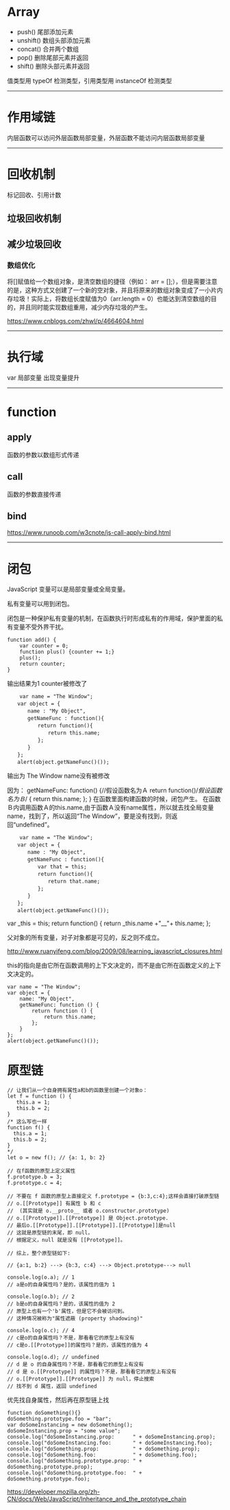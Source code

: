 
# Array

- push() 尾部添加元素
- unshift() 数组头部添加元素
- concat() 合并两个数组
- pop() 删除尾部元素并返回
- shift() 删除头部元素并返回



值类型用 typeOf 检测类型，引用类型用 instanceOf 检测类型

---

# 作用域链

内层函数可以访问外层函数局部变量，外层函数不能访问内层函数局部变量

---

# 回收机制

标记回收、引用计数

## 垃圾回收机制

## 减少垃圾回收

### 数组优化

将[]赋值给一个数组对象，是清空数组的捷径（例如： arr = [];），但是需要注意的是，这种方式又创建了一个新的空对象，并且将原来的数组对象变成了一小片内存垃圾！实际上，将数组长度赋值为0（arr.length = 0）也能达到清空数组的目的，并且同时能实现数组重用，减少内存垃圾的产生。



https://www.cnblogs.com/zhwl/p/4664604.html

---

# 执行域
var 局部变量
出现变量提升

---
# function

## apply

函数的参数以数组形式传递

## call

函数的参数直接传递

## bind

https://www.runoob.com/w3cnote/js-call-apply-bind.html

---

# 闭包
JavaScript 变量可以是局部变量或全局变量。

私有变量可以用到闭包。

闭包是一种保护私有变量的机制，在函数执行时形成私有的作用域，保护里面的私有变量不受外界干扰。

```
function add() {
    var counter = 0;
    function plus() {counter += 1;}
    plus();    
    return counter; 
}
```
输出结果为1
counter被修改了


```
    var name = "The Window";
　　var object = {
　　　　name : "My Object",
　　　　getNameFunc : function(){
　　　　　　return function(){
　　　　　　　　return this.name;
　　　　　　};
　　　　}
　　};
　　alert(object.getNameFunc()());
```
输出为 The Window
name没有被修改

因为：
getNameFunc: function() {//假设函数名为Ａ
return function()/*假设函数名为Ｂ*/ { return this.name; };
}
在函数里面构建函数的时候，闭包产生。
在函数Ｂ内调用函数Ａ的this.name,由于函数Ａ没有name属性，所以就去找全局变量name，找到了，所以返回“The Window”，要是没有找到，则返回“undefined”。


```
    var name = "The Window";
　　var object = {
　　　　name : "My Object",
　　　　getNameFunc : function(){
　　　　　　var that = this;
　　　　　　return function(){
　　　　　　　　return that.name;
　　　　　　};
　　　　}
　　};
　　alert(object.getNameFunc()());
```
var _this = this;
return function() { return _this.name +"__"+ this.name; };


父对象的所有变量，对子对象都是可见的，反之则不成立。

http://www.ruanyifeng.com/blog/2009/08/learning_javascript_closures.html


this的指向是由它所在函数调用的上下文决定的，而不是由它所在函数定义的上下文决定的。

```
var name = "The Window";
var object = {
    name: "My Object",
    getNameFunc: function () {
        return function () {
            return this.name;
        };
    }
};
alert(object.getNameFunc()());
```

# 原型链



```
// 让我们从一个自身拥有属性a和b的函数里创建一个对象o：
let f = function () {
   this.a = 1;
   this.b = 2;
}
/* 这么写也一样
function f() {
  this.a = 1;
  this.b = 2;
}
*/
let o = new f(); // {a: 1, b: 2}

// 在f函数的原型上定义属性
f.prototype.b = 3;
f.prototype.c = 4;

// 不要在 f 函数的原型上直接定义 f.prototype = {b:3,c:4};这样会直接打破原型链
// o.[[Prototype]] 有属性 b 和 c
//  (其实就是 o.__proto__ 或者 o.constructor.prototype)
// o.[[Prototype]].[[Prototype]] 是 Object.prototype.
// 最后o.[[Prototype]].[[Prototype]].[[Prototype]]是null
// 这就是原型链的末尾，即 null，
// 根据定义，null 就是没有 [[Prototype]]。

// 综上，整个原型链如下: 

// {a:1, b:2} ---> {b:3, c:4} ---> Object.prototype---> null

console.log(o.a); // 1
// a是o的自身属性吗？是的，该属性的值为 1

console.log(o.b); // 2
// b是o的自身属性吗？是的，该属性的值为 2
// 原型上也有一个'b'属性，但是它不会被访问到。
// 这种情况被称为"属性遮蔽 (property shadowing)"

console.log(o.c); // 4
// c是o的自身属性吗？不是，那看看它的原型上有没有
// c是o.[[Prototype]]的属性吗？是的，该属性的值为 4

console.log(o.d); // undefined
// d 是 o 的自身属性吗？不是，那看看它的原型上有没有
// d 是 o.[[Prototype]] 的属性吗？不是，那看看它的原型上有没有
// o.[[Prototype]].[[Prototype]] 为 null，停止搜索
// 找不到 d 属性，返回 undefined

```
优先找自身属性，然后再在原型链上找

```
function doSomething(){}
doSomething.prototype.foo = "bar";
var doSomeInstancing = new doSomething();
doSomeInstancing.prop = "some value";
console.log("doSomeInstancing.prop:      " + doSomeInstancing.prop);
console.log("doSomeInstancing.foo:       " + doSomeInstancing.foo);
console.log("doSomething.prop:           " + doSomething.prop);
console.log("doSomething.foo:            " + doSomething.foo);
console.log("doSomething.prototype.prop: " + doSomething.prototype.prop);
console.log("doSomething.prototype.foo:  " + doSomething.prototype.foo);
```

https://developer.mozilla.org/zh-CN/docs/Web/JavaScript/Inheritance_and_the_prototype_chain


